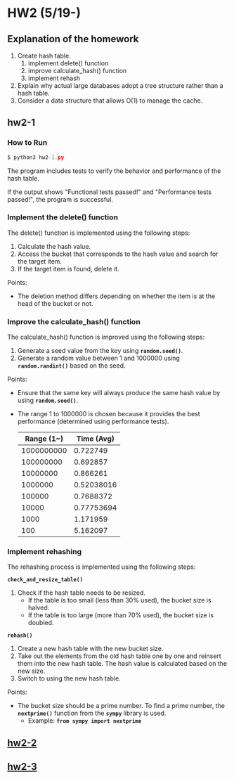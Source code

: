 # HW2 (5/19-)

## Explanation of the homework

1. Create hash table.
    1. implement delete() function
    2. improve calculate_hash() function
    3. implement rehash 
2. Explain why actual large databases adopt a tree structure rather than a hash table.
3. Consider a data structure that allows O(1) to manage the cache.

## hw2-1

### **How to Run**

```python
$ python3 hw2-1.py
```

The program includes tests to verify the behavior and performance of the hash table.

If the output shows "Functional tests passed!" and "Performance tests passed!", the program is successful.

### **Implement the delete() function**

The delete() function is implemented using the following steps:

1. Calculate the hash value.
2. Access the bucket that corresponds to the hash value and search for the target item.
3. If the target item is found, delete it.

Points:

- The deletion method differs depending on whether the item is at the head of the bucket or not.

### **Improve the calculate_hash() function**

The calculate_hash() function is improved using the following steps:

1. Generate a seed value from the key using **`random.seed()`**.
2. Generate a random value between 1 and 1000000 using **`random.randint()`** based on the seed.

Points:

- Ensure that the same key will always produce the same hash value by using **`random.seed()`**.
- The range 1 to 1000000 is chosen because it provides the best performance (determined using performance tests).
    
    
    | Range (1~) | Time (Avg) |
    | --- | --- |
    | 1000000000 | 0.722749 |
    | 100000000 | 0.692857 |
    | 10000000 | 0.866261 |
    | 1000000 | 0.52038016 |
    | 100000 | 0.7688372 |
    | 10000 | 0.77753694 |
    | 1000 | 1.171959 |
    | 100 | 5.162097 |

### **Implement rehashing**

The rehashing process is implemented using the following steps:

**`check_and_resize_table()`**

1. Check if the hash table needs to be resized.
    - If the table is too small (less than 30% used), the bucket size is halved.
    - If the table is too large (more than 70% used), the bucket size is doubled.

**`rehash()`**

1. Create a new hash table with the new bucket size.
2. Take out the elements from the old hash table one by one and reinsert them into the new hash table. The hash value is calculated based on the new size.
3. Switch to using the new hash table.

Points:

- The bucket size should be a prime number. To find a prime number, the **`nextprime()`** function from the **`sympy`** library is used.
    - Example: **`from sympy import nextprime`**

## [hw2-2](hw2-2.md)

## [hw2-3](hw2-3.md)